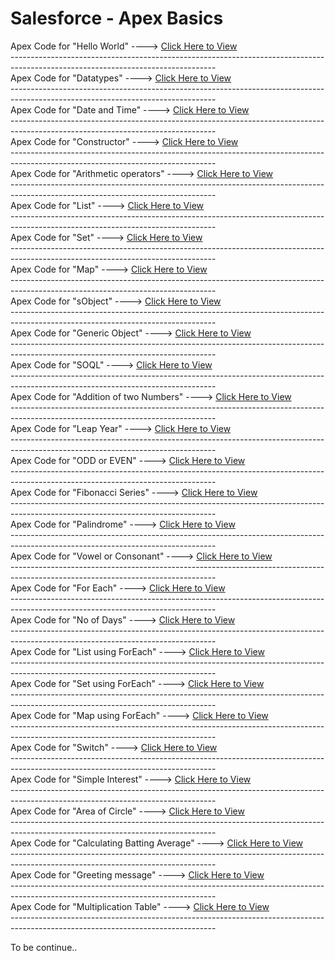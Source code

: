 # Salesforce - Apex Basics
<html>
  <head>
    <body>
Apex Code for "Hello World" ----> <a href="Apex Hello World">Click Here to View</a>
    </body>
  </head>
</html>
<br>---------------------------------------------------------------------------------------------------------------------------------</br>
 
 <html> 
  <head>
    <body>
      Apex Code for "Datatypes" ----> <a href="Datatypes">Click Here to View</a>
    </body>
  </head>
</html>
<br>---------------------------------------------------------------------------------------------------------------------------------</br>

<html> 
  <head>
    <body>
      Apex Code for "Date and Time" ----> <a href="Apex Date and Time">Click Here to View</a>
    </body>
  </head>
</html>
<br>---------------------------------------------------------------------------------------------------------------------------------</br>

<html> 
  <head>
    <body>
      Apex Code for "Constructor" ----> <a href="Apex Constructor">Click Here to View</a>
    </body>
  </head>
</html>
<br>---------------------------------------------------------------------------------------------------------------------------------</br>
<html> 
  <head>
    <body>
      Apex Code for "Arithmetic operators" ----> <a href="ArithmeticOperations">Click Here to View</a>
    </body>
  </head>
</html>
<br>---------------------------------------------------------------------------------------------------------------------------------</br>

<html> 
  <head>
    <body>
      Apex Code for "List" ----> <a href="ListApex">Click Here to View</a>
    </body>
  </head>
</html>
<br>---------------------------------------------------------------------------------------------------------------------------------</br>

<html> 
  <head>
    <body>
      Apex Code for "Set" ----> <a href="Apex Set">Click Here to View</a>
    </body>
  </head>
</html>
<br>---------------------------------------------------------------------------------------------------------------------------------</br>

<html> 
  <head>
    <body>
      Apex Code for "Map" ----> <a href="Apex Map">Click Here to View</a>
    </body>
  </head>
</html>
<br>---------------------------------------------------------------------------------------------------------------------------------</br>
<html> 
  <head>
    <body>
      Apex Code for "sObject" ----> <a href="Apex sobject">Click Here to View</a>
    </body>
  </head>
</html>
<br>---------------------------------------------------------------------------------------------------------------------------------</br>
  <head>
    <body>
      Apex Code for "Generic Object" ----> <a href="Generic Object">Click Here to View</a>
    </body>
  </head>
</html>
<br>---------------------------------------------------------------------------------------------------------------------------------</br>
<html> 
  <head>
    <body>
      Apex Code for "SOQL" ----> <a href="SOQL">Click Here to View</a>
    </body>
  </head>
</html>
<br>---------------------------------------------------------------------------------------------------------------------------------</br>
<html> 
  <head>
    <body>
      Apex Code for "Addition of two Numbers" ----> <a href="Add two numbers">Click Here to View</a>
    </body>
  </head>
</html>
<br>---------------------------------------------------------------------------------------------------------------------------------</br>
<html> 
  <head>
    <body>
      Apex Code for "Leap Year" ----> <a href="Leap year">Click Here to View</a>
    </body>
  </head>
</html>
<br>---------------------------------------------------------------------------------------------------------------------------------</br>
<html>
<head>
    <body>
      Apex Code for "ODD or EVEN" ----> <a href="ODD or EVEN">Click Here to View</a>
    </body>
  </head>
</html>
<br>---------------------------------------------------------------------------------------------------------------------------------</br>
<html>
<head>
    <body>
      Apex Code for "Fibonacci Series" ----> <a href="Fibonacci Series">Click Here to View</a>
    </body>
  </head>
</html>
<br>---------------------------------------------------------------------------------------------------------------------------------</br>
<html>
<head>
    <body>
      Apex Code for "Palindrome" ----> <a href="Palindromes">Click Here to View</a>
    </body>
  </head>
</html>
<br>---------------------------------------------------------------------------------------------------------------------------------</br>
<html>
<head>
    <body>
      Apex Code for "Vowel or Consonant" ----> <a href="Vowel or Consonant">Click Here to View</a>
    </body>
  </head>
</html>
<br>---------------------------------------------------------------------------------------------------------------------------------</br>
<html>
<head>
    <body>
      Apex Code for "For Each" ----> <a href="For each">Click Here to View</a>
    </body>
  </head>
</html>
<br>---------------------------------------------------------------------------------------------------------------------------------</br>
<html>
<head>
    <body>
      Apex Code for "No of Days" ----> <a href="No of Days">Click Here to View</a>
    </body>
  </head>
</html>
<br>---------------------------------------------------------------------------------------------------------------------------------</br>
<html>
<head>
    <body>
      Apex Code for "List using ForEach" ----> <a href="List using Foreach">Click Here to View</a>
    </body>
  </head>
</html>
<br>---------------------------------------------------------------------------------------------------------------------------------</br>
<html>
<head>
    <body>
      Apex Code for "Set using ForEach" ----> <a href="Set using Foreach">Click Here to View</a>
    </body>
  </head>
</html>
<br>---------------------------------------------------------------------------------------------------------------------------------</br>
<html>
<head>
    <body>
      Apex Code for "Map using ForEach" ----> <a href="Map using ForEach">Click Here to View</a>
    </body>
  </head>
</html>
<br>---------------------------------------------------------------------------------------------------------------------------------</br>
<html>
<head>
    <body>
      Apex Code for "Switch" ----> <a href="Switch">Click Here to View</a>
    </body>
  </head>
</html>
<br>---------------------------------------------------------------------------------------------------------------------------------</br>
<html>
<head>
    <body>
      Apex Code for "Simple Interest" ----> <a href="Simple Interest">Click Here to View</a>
    </body>
  </head>
</html>
<br>---------------------------------------------------------------------------------------------------------------------------------</br>
<html>
<head>
    <body>
      Apex Code for "Area of Circle" ----> <a href="Area of a Circle">Click Here to View</a>
    </body>
  </head>
</html>
<br>---------------------------------------------------------------------------------------------------------------------------------</br>
<html>
<head>
    <body>
      Apex Code for "Calculating Batting Average" ----> <a href="Calculating Batting Average">Click Here to View</a>
    </body>
  </head>
</html>
<br>---------------------------------------------------------------------------------------------------------------------------------</br>
<html>
<head>
    <body>
      Apex Code for "Greeting message" ----> <a href="Greeting Message">Click Here to View</a>
    </body>
  </head>
</html>
<br>---------------------------------------------------------------------------------------------------------------------------------</br>
<html>
<head>
    <body>
      Apex Code for "Multiplication Table" ----> <a href="Apex Code to Display Multiplication table">Click Here to View</a>
    </body>
  </head>
</html>
<br>---------------------------------------------------------------------------------------------------------------------------------</br>

To be continue..












